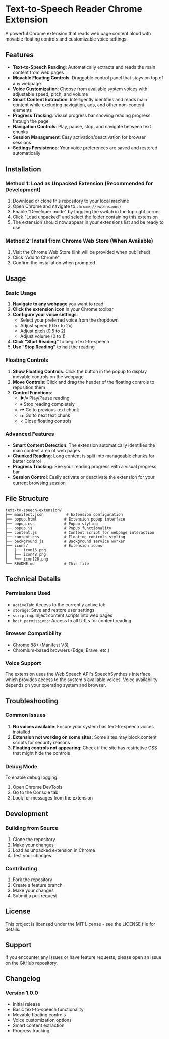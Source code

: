 # Text-to-Speech Reader Chrome Extension

A powerful Chrome extension that reads web page content aloud with movable floating controls and customizable voice settings.

## Features

- **Text-to-Speech Reading**: Automatically extracts and reads the main content from web pages
- **Movable Floating Controls**: Draggable control panel that stays on top of any webpage
- **Voice Customization**: Choose from available system voices with adjustable speed, pitch, and volume
- **Smart Content Extraction**: Intelligently identifies and reads main content while excluding navigation, ads, and other non-content elements
- **Progress Tracking**: Visual progress bar showing reading progress through the page
- **Navigation Controls**: Play, pause, stop, and navigate between text chunks
- **Session Management**: Easy activation/deactivation for browser sessions
- **Settings Persistence**: Your voice preferences are saved and restored automatically

## Installation

### Method 1: Load as Unpacked Extension (Recommended for Development)

1. Download or clone this repository to your local machine
2. Open Chrome and navigate to `chrome://extensions/`
3. Enable "Developer mode" by toggling the switch in the top right corner
4. Click "Load unpacked" and select the folder containing this extension
5. The extension should now appear in your extensions list and be ready to use

### Method 2: Install from Chrome Web Store (When Available)

1. Visit the Chrome Web Store (link will be provided when published)
2. Click "Add to Chrome"
3. Confirm the installation when prompted

## Usage

### Basic Usage

1. **Navigate to any webpage** you want to read
2. **Click the extension icon** in your Chrome toolbar
3. **Configure your voice settings**:
   - Select your preferred voice from the dropdown
   - Adjust speed (0.5x to 2x)
   - Adjust pitch (0.5 to 2)
   - Adjust volume (0 to 1)
4. **Click "Start Reading"** to begin text-to-speech
5. **Use "Stop Reading"** to halt the reading

### Floating Controls

1. **Show Floating Controls**: Click the button in the popup to display movable controls on the webpage
2. **Move Controls**: Click and drag the header of the floating controls to reposition them
3. **Control Functions**:
   - ▶/⏸ Play/Pause reading
   - ⏹ Stop reading completely
   - ⏮ Go to previous text chunk
   - ⏭ Go to next text chunk
   - × Close floating controls

### Advanced Features

- **Smart Content Detection**: The extension automatically identifies the main content area of web pages
- **Chunked Reading**: Long content is split into manageable chunks for better control
- **Progress Tracking**: See your reading progress with a visual progress bar
- **Session Control**: Easily activate or deactivate the extension for your current browsing session

## File Structure

```
text-to-speech-extension/
├── manifest.json          # Extension configuration
├── popup.html            # Extension popup interface
├── popup.css             # Popup styling
├── popup.js              # Popup functionality
├── content.js            # Content script for webpage interaction
├── content.css           # Floating controls styling
├── background.js         # Background service worker
├── icons/                # Extension icons
│   ├── icon16.png
│   ├── icon48.png
│   └── icon128.png
└── README.md             # This file
```

## Technical Details

### Permissions Used

- `activeTab`: Access to the currently active tab
- `storage`: Save and restore user settings
- `scripting`: Inject content scripts into web pages
- `host_permissions`: Access to all URLs for content reading

### Browser Compatibility

- Chrome 88+ (Manifest V3)
- Chromium-based browsers (Edge, Brave, etc.)

### Voice Support

The extension uses the Web Speech API's SpeechSynthesis interface, which provides access to the system's available voices. Voice availability depends on your operating system and browser.

## Troubleshooting

### Common Issues

1. **No voices available**: Ensure your system has text-to-speech voices installed
2. **Extension not working on some sites**: Some sites may block content scripts for security reasons
3. **Floating controls not appearing**: Check if the site has restrictive CSS that might hide the controls

### Debug Mode

To enable debug logging:
1. Open Chrome DevTools
2. Go to the Console tab
3. Look for messages from the extension

## Development

### Building from Source

1. Clone the repository
2. Make your changes
3. Load as unpacked extension in Chrome
4. Test your changes

### Contributing

1. Fork the repository
2. Create a feature branch
3. Make your changes
4. Submit a pull request

## License

This project is licensed under the MIT License - see the LICENSE file for details.

## Support

If you encounter any issues or have feature requests, please open an issue on the GitHub repository.

## Changelog

### Version 1.0.0
- Initial release
- Basic text-to-speech functionality
- Movable floating controls
- Voice customization options
- Smart content extraction
- Progress tracking